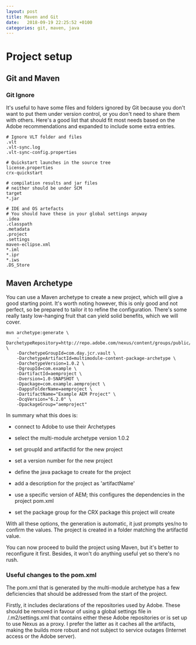 ```yaml
---
layout: post
title: Maven and Git
date:   2018-09-19 22:25:52 +0100
categories: git, maven, java
---
```

Project setup
=============

Git and Maven
-------------

### Git Ignore

It's useful to have some files and folders ignored by Git because you
don't want to put them under version control, or you don't need to share
them with others. Here's a good list that should fit most needs based on
the Adobe recommendations and expanded to include some extra entries.

    # Ignore VLT folder and files
    .vlt
    .vlt-sync.log
    .vlt-sync-config.properties

    # Quickstart launches in the source tree
    license.properties
    crx-quickstart

    # compilation results and jar files
    # neither should be under SCM
    target
    *.jar

    # IDE and OS artefacts
    # You should have these in your global settings anyway
    .idea
    .classpath
    .metadata
    .project
    .settings
    maven-eclipse.xml
    *.iml
    *.ipr
    *.iws
    .DS_Store

Maven Archetype
---------------

You can use a Maven archetype to create a new project, which will give a
good starting point. It's worth noting however, this is only good and
not perfect, so be prepared to tailor it to refine the configuration.
There's some really tasty low-hanging fruit that can yield solid
benefits, which we will cover.

    mvn archetype:generate \
        -DarchetypeRepository=http://repo.adobe.com/nexus/content/groups/public/ \
        -DarchetypeGroupId=com.day.jcr.vault \
        -DarchetypeArtifactId=multimodule-content-package-archetype \
        -DarchetypeVersion=1.0.2 \
        -DgroupId=com.example \
        -DartifactId=aemproject \
        -Dversion=1.0-SNAPSHOT \
        -Dpackage=com.example.aemproject \
        -DappsFolderName=aemproject \
        -DartifactName="Example AEM Project" \
        -DcqVersion="6.2.0" \
        -DpackageGroup="aemproject"

In summary what this does is:

-   connect to Adobe to use their Archetypes

-   select the multi-module archetype version 1.0.2

-   set groupId and artifactId for the new project

-   set a version number for the new project

-   define the java package to create for the project

-   add a description for the project as 'artifactName'

-   use a specific version of AEM; this configures the dependencies in
    the project pom.xml

-   set the package group for the CRX package this project will create

With all these options, the generation is automatic, it just prompts
yes/no to confirm the values. The project is created in a folder
matching the artifactId value.

You can now proceed to build the project using Maven, but it's better to
reconfigure it first. Besides, it won't do anything useful yet so
there's no rush.

### Useful changes to the pom.xml

The pom.xml that is generated by the multi-module archetype has a few
deficiencies that should be addressed from the start of the project.

Firstly, it includes declarations of the repositories used by Adobe.
These should be removed in favour of using a global settings file in
 /.m2/settings.xml that contains either these Adobe repositories or is
set up to use Nexus as a proxy. I prefer the latter as it caches all the
artifacts, making the builds more robust and not subject to service
outages (Internet access or the Adobe server).
